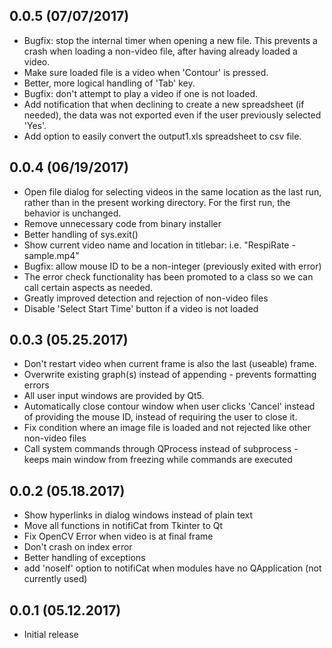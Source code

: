 ## 0.0.5 (07/07/2017)
 * Bugfix: stop the internal timer when opening a new file. This prevents a
    crash when loading a non-video file, after having already loaded a video.
 * Make sure loaded file is a video when 'Contour' is pressed.
 * Better, more logical handling of 'Tab' key.
 * Bugfix: don't attempt to play a video if one is not loaded.
 * Add notification that when declining to create a new spreadsheet (if needed),
    the data was not exported even if the user previously selected 'Yes'.
 * Add option to easily convert the output1.xls spreadsheet to csv file.

## 0.0.4 (06/19/2017)
 * Open file dialog for selecting videos in the same location as the last run,
    rather than in the present working directory. For the first run, the
    behavior is unchanged.
 * Remove unnecessary code from binary installer
 * Better handling of sys.exit()
 * Show current video name and location in titlebar: i.e. "RespiRate - sample.mp4"
 * Bugfix: allow mouse ID to be a non-integer (previously exited with error)
 * The error check functionality has been promoted to a class so we can call
     certain aspects as needed.
 * Greatly improved detection and rejection of non-video files
 * Disable 'Select Start Time' button if a video is not loaded

## 0.0.3 (05.25.2017)
 * Don't restart video when current frame is also the last (useable) frame.
 * Overwrite existing graph(s) instead of appending - prevents formatting errors
 * All user input windows are provided by Qt5.
 * Automatically close contour window when user clicks 'Cancel' instead of
    providing the mouse ID, instead of requiring the user to close it.
 * Fix condition where an image file is loaded and not rejected like other
    non-video files
 * Call system commands through QProcess instead of subprocess - keeps main
    window from freezing while commands are executed

## 0.0.2 (05.18.2017)
 * Show hyperlinks in dialog windows instead of plain text
 * Move all functions in notifiCat from Tkinter to Qt
 * Fix OpenCV Error when video is at final frame
 * Don't crash on index error
 * Better handling of exceptions
 * add 'noself' option to notifiCat when modules have no QApplication (not currently used)

## 0.0.1 (05.12.2017)
 * Initial release
